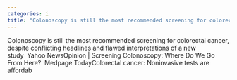 ```yaml
---
categories: i
title: "Colonoscopy is still the most recommended screening for colorectal cancer despite conflicting headlines and flawed interpretations of a new study  Yahoo News"
---
```

Colonoscopy is still the most recommended screening for colorectal cancer, despite conflicting headlines and flawed interpretations of a new study&nbsp;&nbsp;Yahoo NewsOpinion | Screening Colonoscopy: Where Do We Go From Here?&nbsp;&nbsp;Medpage TodayColorectal cancer: Noninvasive tests are affordab